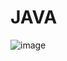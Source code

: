# JAVA

![image](https://user-images.githubusercontent.com/75398496/153088817-0ee60091-c31a-472c-951c-9173c738eb5e.png)


